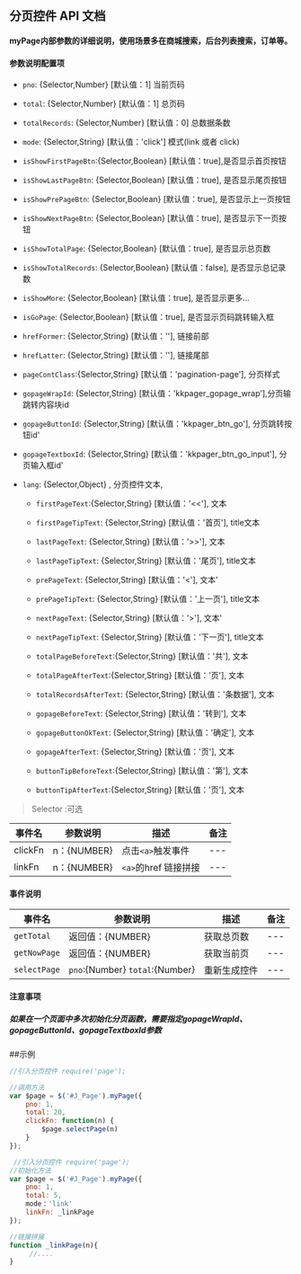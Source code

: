 ## 分页控件 API 文档




#### myPage内部参数的详细说明，使用场景多在商城搜索，后台列表搜索，订单等。


<!-- 新 Bootstrap 核心 CSS 文件 -->
<link rel="stylesheet" href="http://cdn.bootcss.com/bootstrap/3.3.4/css/bootstrap.min.css">

#### 参数说明配置项

- `pno`:  {Selector,Number}   [默认值：1]   当前页码

- `total`: {Selector,Number}   [默认值：1] 总页码

- `totalRecords`: {Selector,Number}   [默认值：0] 总数据条数

- `mode`: {Selector,String}  [默认值：'click'] 模式(link 或者 click)

- `isShowFirstPageBtn`:{Selector,Boolean}  [默认值：true],是否显示首页按钮

- `isShowLastPageBtn`: {Selector,Boolean}  [默认值：true], 是否显示尾页按钮

- `isShowPrePageBtn`: {Selector,Boolean}  [默认值：true], 是否显示上一页按钮

- `isShowNextPageBtn`: {Selector,Boolean}  [默认值：true], 是否显示下一页按钮

- `isShowTotalPage`: {Selector,Boolean}  [默认值：true], 是否显示总页数

- `isShowTotalRecords`: {Selector,Boolean}  [默认值：false], 是否显示总记录数

- `isShowMore`: {Selector,Boolean}  [默认值：true], 是否显示更多...

- `isGoPage`: {Selector,Boolean}  [默认值：true], 是否显示页码跳转输入框

- `hrefFormer`: {Selector,String}  [默认值：''], 链接前部

- `hrefLatter`: {Selector,String}  [默认值：''], 链接尾部

- `pageContClass`:{Selector,String}  [默认值：'pagination-page'], 分页样式

- `gopageWrapId`: {Selector,String}  [默认值：'kkpager_gopage_wrap'],分页输跳转内容块id 

- `gopageButtonId`: {Selector,String}  [默认值：'kkpager_btn_go'], 分页跳转按钮id'

- `gopageTextboxId`: {Selector,String}  [默认值：'kkpager_btn_go_input'], 分页输入框id'

- `lang`: {Selector,Object}  , 分页控件文本,
	- 	`firstPageText`:{Selector,String}  [默认值：'<<'], 文本

	- 	`firstPageTipText`: {Selector,String}  [默认值：'首页'], title文本

	- 	`lastPageText`: {Selector,String}  [默认值：'>>'], 文本

	- 	`lastPageTipText`: {Selector,String}  [默认值：'尾页'], title文本

	- 	`prePageText`: {Selector,String}  [默认值：'<'], 文本'

	- 	`prePageTipText`: {Selector,String}  [默认值：'上一页'], title文本 

	- 	`nextPageText`: {Selector,String}  [默认值：'>'], 文本'

	- 	`nextPageTipText`: {Selector,String}  [默认值：'下一页'], title文本 

	- 	`totalPageBeforeText`:{Selector,String}  [默认值：'共'], 文本 

	- 	`totalPageAfterText`:{Selector,String}  [默认值：'页'], 文本 

	- 	`totalRecordsAfterText`: {Selector,String}  [默认值：'条数据'], 文本

	- 	`gopageBeforeText`: {Selector,String}  [默认值：'转到'], 文本 

	- 	`gopageButtonOkText`: {Selector,String}  [默认值：'确定'], 文本

	- 	`gopageAfterText`: {Selector,String}  [默认值：'页'], 文本 

	- 	`buttonTipBeforeText`:{Selector,String}  [默认值：'第'], 文本

	- 	`buttonTipAfterText`:{Selector,String}  [默认值：'页'], 文本 



> Selector :可选



| 事件名 | 参数说明 | 描述 | 备注 |
| ------- | ------- | --- | --- |
| clickFn | n：{NUMBER} | 点击`<a>`触发事件 | --- |
| linkFn | n：{NUMBER} | `<a>`的href 链接拼接 | --- |



#### 事件说明


| 事件名 | 参数说明 | 描述 | 备注 |
| ------- | ------- | --- | --- |
| `getTotal` | 返回值：{NUMBER} | 获取总页数 | --- |
| `getNowPage` | 返回值：{NUMBER} | 获取当前页 | --- |
| `selectPage` | `pno`:{Number} `total`:{Number} | 重新生成控件 | --- |



####  注意事项

##### 如果在一个页面中多次初始化分页函数，需要指定gopageWrapId、gopageButtonId、gopageTextboxId参数




##示例

```javascript
//引入分页控件 require('page');

//调用方法
var $page = $('#J_Page').myPage({
	pno: 1,
	total: 20,
	clickFn: function(n) {
		$page.selectPage(n)
	}
});

 //引入分页控件 require('page');
//初始化方法
var $page = $('#J_Page').myPage({
    pno: 1,
    total: 5,
    mode：'link'
    linkFn: _linkPage
});

//链接拼接
function _linkPage(n){
     //....
}
```
